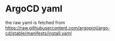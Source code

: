 # ArgoCD yaml
the raw yaml is fetched from https://raw.githubusercontent.com/argoproj/argo-cd/stable/manifests/install.yaml
